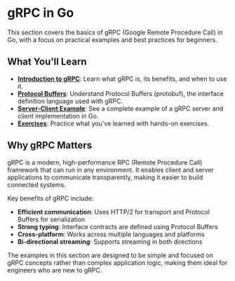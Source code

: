 # gRPC in Go

This section covers the basics of gRPC (Google Remote Procedure Call) in Go, with a focus on practical examples and best
practices for beginners.

## What You'll Learn

- **[Introduction to gRPC](introduction.md)**: Learn what gRPC is, its benefits, and when to use it.
- **[Protocol Buffers](protobuf.md)**: Understand Protocol Buffers (protobuf), the interface definition language used
  with gRPC.
- **[Server-Client Example](server-client-example.md)**: See a complete example of a gRPC server and client
  implementation in Go.
- **[Exercises](exercises.md)**: Practice what you've learned with hands-on exercises.

## Why gRPC Matters

gRPC is a modern, high-performance RPC (Remote Procedure Call) framework that can run in any environment. It enables
client and server applications to communicate transparently, making it easier to build connected systems.

Key benefits of gRPC include:

- **Efficient communication**: Uses HTTP/2 for transport and Protocol Buffers for serialization
- **Strong typing**: Interface contracts are defined using Protocol Buffers
- **Cross-platform**: Works across multiple languages and platforms
- **Bi-directional streaming**: Supports streaming in both directions

The examples in this section are designed to be simple and focused on gRPC concepts rather than complex application
logic, making them ideal for engineers who are new to gRPC.